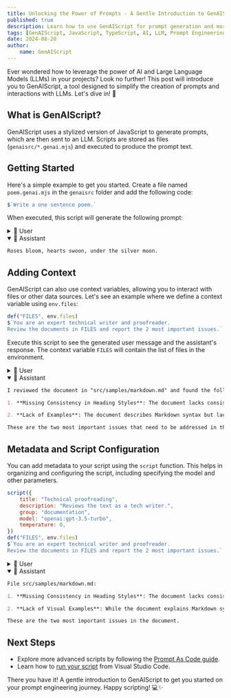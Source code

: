 ```yaml
---
title: Unlocking the Power of Prompts - A Gentle Introduction to GenAIScript 🚀
published: true
description: Learn how to use GenAIScript for prompt generation and more with this engaging introduction.
tags: [GenAIScript, JavaScript, TypeScript, AI, LLM, Prompt Engineering]
date: 2024-08-20
author: 
    name: GenAIScript
---
```


Ever wondered how to leverage the power of AI and Large Language Models (LLMs) in your projects? Look no further! This post will introduce you to GenAIScript, a tool designed to simplify the creation of prompts and interactions with LLMs. Let's dive in! 🌊

## What is GenAIScript?

GenAIScript uses a stylized version of JavaScript to generate prompts, which are then sent to an LLM. Scripts are stored as files (`genaisrc/*.genai.mjs`) and executed to produce the prompt text.

## Getting Started

Here's a simple example to get you started. Create a file named `poem.genai.mjs` in the `genaisrc` folder and add the following code:

```js
$`Write a one sentence poem.`
```

When executed, this script will generate the following prompt:

<details>
<summary>👤 User</summary>

```markdown
Write a one sentence poem.
```

</details>

<details open>
<summary>🤖 Assistant</summary>

```markdown
Roses bloom, hearts swoon, under the silver moon.
```

</details>

## Adding Context

GenAIScript can also use context variables, allowing you to interact with files or other data sources. Let's see an example where we define a context variable using `env.files`:

```js
def("FILES", env.files)
$`You are an expert technical writer and proofreader.
Review the documents in FILES and report the 2 most important issues.`
```

Execute this script to see the generated user message and the assistant's response. The context variable `FILES` will contain the list of files in the environment.

<details>
<summary>👤 User</summary>

``````markdown
FILES:
```md file="src/samples/markdown.md"
---
title: What is Markdown? - Understanding Markdown Syntax
description: Learn about Markdown, a lightweight markup language for formatting plain text, its syntax, and how it differs from WYSIWYG editors.
keywords: Markdown, markup language, formatting, plain text, syntax
sidebar: mydoc_sidebar
---

What is Markdown?
Markdown is a lightweight markup language that you can use to add formatting elements to plaintext text documents. Created by John Gruber in 2004, Markdown is now one of the world’s most popular markup languages.

Using Markdown is different than using a WYSIWYG editor. In an application like Microsoft Word, you click buttons to format words and phrases, and the changes are visible immediately. Markdown isn’t like that. When you create a Markdown-formatted file, you add Markdown syntax to the text to indicate which words and phrases should look different.

For example, to denote a heading, you add a number sign before it (e.g., # Heading One). Or to make a phrase bold, you add two asterisks before and after it (e.g., **this text is bold**). It may take a while to get used to seeing Markdown syntax in your text, especially if you’re accustomed to WYSIWYG applications. The screenshot below shows a Markdown file displayed in the Visual Studio Code text editor....
```
``````

</details>

<details open>
<summary>🤖 Assistant</summary>

```markdown
I reviewed the document in "src/samples/markdown.md" and found the following two important issues:

1. **Missing Consistency in Heading Styles**: The document lacks consistency in heading styles, which can make the structure of the content unclear. For instance, it should use either the "atx-style" (with # symbols for headings) or the "setext-style" (with underlining for headings) consistently throughout the document to maintain a clear visual hierarchy.

2. **Lack of Examples**: The document describes Markdown syntax but lacks concrete examples to illustrate how to use Markdown for formatting. Including examples would enhance the reader's understanding of the syntax and its practical application.

These are the two most important issues that need to be addressed in the document.
```

</details>

## Metadata and Script Configuration

You can add metadata to your script using the `script` function. This helps in organizing and configuring the script, including specifying the model and other parameters.

```js
script({
    title: "Technical proofreading",
    description: "Reviews the text as a tech writer.",
    group: "documentation",
    model: "openai:gpt-3.5-turbo",
    temperature: 0,
})
def("FILES", env.files)
$`You are an expert technical writer and proofreader.
Review the documents in FILES and report the 2 most important issues.`
```

<details>
<summary>👤 User</summary>

``````markdown
FILES:
```md file="src/samples/markdown.md"
---
title: What is Markdown? - Understanding Markdown Syntax
description: Learn about Markdown, a lightweight markup language for formatting plain text, its syntax, and how it differs from WYSIWYG editors.
keywords: Markdown, markup language, formatting, plain text, syntax
sidebar: mydoc_sidebar
---

What is Markdown?
Markdown is a lightweight markup language that you can use to add formatting elements to plaintext text documents. Created by John Gruber in 2004, Markdown is now one of the world’s most popular markup languages.

Using Markdown is different than using a WYSIWYG editor. In an application like Microsoft Word, you click buttons to format words and phrases, and the changes are visible immediately. Markdown isn’t like that. When you create a Markdown-formatted file, you add Markdown syntax to the text to indicate which words and phrases should look different.

For example, to denote a heading, you add a number sign before it (e.g., # Heading One). Or to make a phrase bold, you add two asterisks before and after it (e.g., **this text is bold**). It may take a while to get used to seeing Markdown syntax in your text, especially if you’re accustomed to WYSIWYG applications. The screenshot below shows a Markdown file displayed in the Visual Studio Code text editor....
```
``````

</details>

<details open>
<summary>🤖 Assistant</summary>

```markdown
File src/samples/markdown.md:

1. **Missing Consistency in Heading Styles**: The document lacks consistency in heading styles. For instance, it uses both "What is Markdown?" and "What is Markdown" as headings. Consistency in heading styles is crucial for a professional and polished document.

2. **Lack of Visual Examples**: While the document explains Markdown syntax, it would benefit from visual examples to illustrate the formatting. Visual examples can enhance understanding, especially for readers who are new to Markdown.

These are the two most important issues in the document.
```

</details>

## Next Steps

- Explore more advanced scripts by following the [Prompt As Code guide](https://microsoft.github.io/genaiscript/guides/prompt-as-code).
- Learn how to [run your script](https://microsoft.github.io/genaiscript/getting-started/running-scripts) from Visual Studio Code.

There you have it! A gentle introduction to GenAIScript to get you started on your prompt engineering journey. Happy scripting! 💻✨

